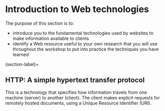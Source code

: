 # Introduction to Web technologies

The purpose of this section is to:

- introduce you to the fundamental technologies used by websites to make information available to clients
- identify a Web resource useful to your own research that you will use throughout the workshop to put into practice the techniques you have learned

(section-label)=
## HTTP: A simple hypertext transfer protocol

This is a technology that specifies how information travels from one machine (server) to another (client). The client makes explicit requests for remotely hosted documents, using a Unique Resource Identifier (URI).
